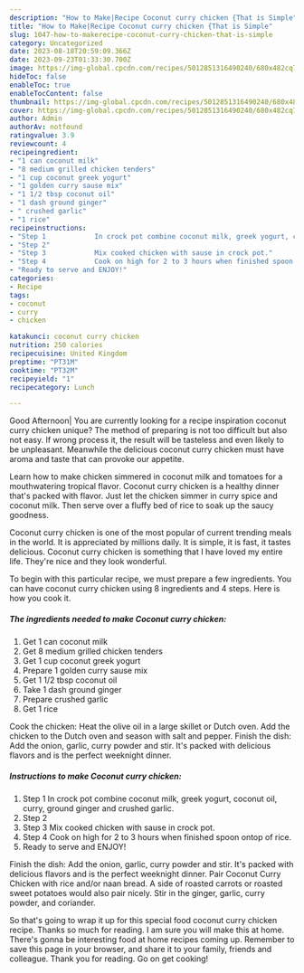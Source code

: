 ```yaml
---
description: "How to Make|Recipe Coconut curry chicken {That is Simple"
title: "How to Make|Recipe Coconut curry chicken {That is Simple"
slug: 1047-how-to-makerecipe-coconut-curry-chicken-that-is-simple
category: Uncategorized
date: 2023-08-18T20:59:09.366Z
date: 2023-09-23T01:33:30.700Z
image: https://img-global.cpcdn.com/recipes/5012851316490240/680x482cq70/coconut-curry-chicken-recipe-main-photo.jpg
hideToc: false
enableToc: true
enableTocContent: false
thumbnail: https://img-global.cpcdn.com/recipes/5012851316490240/680x482cq70/coconut-curry-chicken-recipe-main-photo.jpg
cover: https://img-global.cpcdn.com/recipes/5012851316490240/680x482cq70/coconut-curry-chicken-recipe-main-photo.jpg
author: Admin
authorAv: notfound
ratingvalue: 3.9
reviewcount: 4
recipeingredient:
- "1 can coconut milk"
- "8 medium grilled chicken tenders"
- "1 cup coconut greek yogurt"
- "1 golden curry sause mix"
- "1 1/2 tbsp coconut oil"
- "1 dash ground ginger"
- " crushed garlic"
- "1 rice"
recipeinstructions:
- "Step 1            In crock pot combine coconut milk, greek yogurt, coconut oil, curry, ground ginger and crushed garlic."
- "Step 2"
- "Step 3            Mix cooked chicken with sause in crock pot."
- "Step 4            Cook on high for 2 to 3 hours when finished spoon ontop of rice."
- "Ready to serve and ENJOY!"
categories:
- Recipe
tags:
- coconut
- curry
- chicken

katakunci: coconut curry chicken 
nutrition: 250 calories
recipecuisine: United Kingdom
preptime: "PT31M"
cooktime: "PT32M"
recipeyield: "1"
recipecategory: Lunch

---
```



Good Afternoon| You are currently looking for a recipe inspiration coconut curry chicken unique? The method of preparing is not too difficult but also not easy. If wrong process it, the result will be tasteless and even likely to be unpleasant. Meanwhile the delicious coconut curry chicken must have aroma and taste that can provoke our appetite.





Learn how to make chicken simmered in coconut milk and tomatoes for a mouthwatering tropical flavor. Coconut curry chicken is a healthy dinner that&#39;s packed with flavor. Just let the chicken simmer in curry spice and coconut milk. Then serve over a fluffy bed of rice to soak up the saucy goodness.

Coconut curry chicken is one of the most popular of current trending meals in the world. It is appreciated by millions daily. It is simple, it is fast, it tastes delicious. Coconut curry chicken is something that I have loved my entire life. They're nice and they look wonderful.


To begin with this particular recipe, we must prepare a few ingredients. You can have coconut curry chicken using 8 ingredients and 4 steps. Here is how you cook it.

<!--inarticleads1-->

##### The ingredients needed to make Coconut curry chicken:

1. Get 1 can coconut milk
1. Get 8 medium grilled chicken tenders
1. Get 1 cup coconut greek yogurt
1. Prepare 1 golden curry sause mix
1. Get 1 1/2 tbsp coconut oil
1. Take 1 dash ground ginger
1. Prepare  crushed garlic
1. Get 1 rice


Cook the chicken: Heat the olive oil in a large skillet or Dutch oven. Add the chicken to the Dutch oven and season with salt and pepper. Finish the dish: Add the onion, garlic, curry powder and stir. It&#39;s packed with delicious flavors and is the perfect weeknight dinner. 

<!--inarticleads2-->

##### Instructions to make Coconut curry chicken:

1. Step 1            In crock pot combine coconut milk, greek yogurt, coconut oil, curry, ground ginger and crushed garlic.
1. Step 2
1. Step 3            Mix cooked chicken with sause in crock pot.
1. Step 4            Cook on high for 2 to 3 hours when finished spoon ontop of rice.
1. Ready to serve and ENJOY!

Finish the dish: Add the onion, garlic, curry powder and stir. It&#39;s packed with delicious flavors and is the perfect weeknight dinner. Pair Coconut Curry Chicken with rice and/or naan bread. A side of roasted carrots or roasted sweet potatoes would also pair nicely. Stir in the ginger, garlic, curry powder, and coriander. 

So that's going to wrap it up for this special food coconut curry chicken recipe. Thanks so much for reading. I am sure you will make this at home. There's gonna be interesting food at home recipes coming up. Remember to save this page in your browser, and share it to your family, friends and colleague. Thank you for reading. Go on get cooking!
